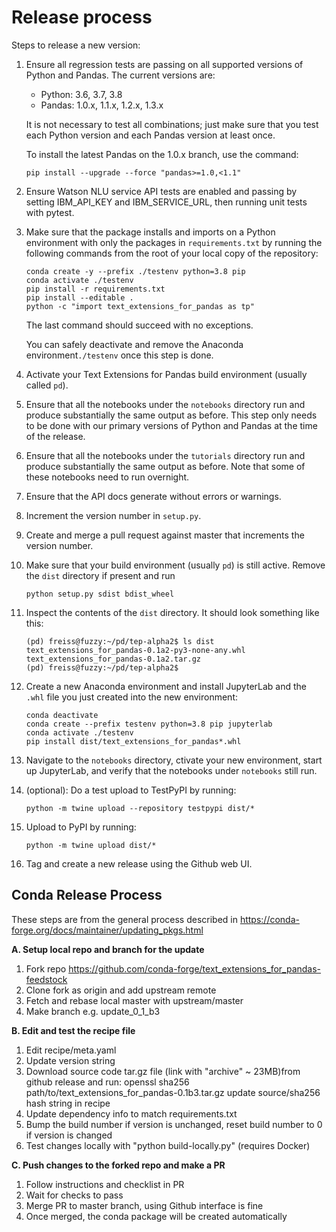 
# Release process

Steps to release a new version:

1. Ensure all regression tests are passing on all supported versions of Python
   and Pandas. The current versions are:
   * Python: 3.6, 3.7, 3.8
   * Pandas: 1.0.x, 1.1.x, 1.2.x, 1.3.x
   
   It is not necessary to test all combinations; just make sure that you test
   each Python version and each Pandas version at least once.
   
   To install the latest Pandas on the 1.0.x branch, use the command:
   ```
   pip install --upgrade --force "pandas>=1.0,<1.1"
   ```
   
1. Ensure Watson NLU service API tests are enabled and passing by setting 
   IBM_API_KEY and IBM_SERVICE_URL, then running unit tests with pytest.

1. Make sure that the package installs and imports on a Python environment with 
   only the packages in `requirements.txt` by running the following commands 
   from the root of your local copy of the repository:
   ```
   conda create -y --prefix ./testenv python=3.8 pip
   conda activate ./testenv
   pip install -r requirements.txt
   pip install --editable .
   python -c "import text_extensions_for_pandas as tp"
   ```
   The last command should succeed with no exceptions.
   
   You can safely deactivate and remove the Anaconda environment`./testenv` 
   once this step is done.

1. Activate your Text Extensions for Pandas build environment (usually called 
   `pd`).

1. Ensure that all the notebooks under the `notebooks` directory run and
   produce substantially the same output as before. This step only needs to be
   done with our primary versions of Python and Pandas at the time of the
   release.

1. Ensure that all the notebooks under the `tutorials` directory run and
   produce substantially the same output as before. Note that some of these
   notebooks need to run overnight.

1. Ensure that the API docs generate without errors or warnings.

1. Increment the version number in `setup.py`.

1. Create and merge a pull request against master that increments the version 
   number.

1. Make sure that your build environment (usually `pd`) is still active.
   Remove the `dist` directory if present and run 
   ```
   python setup.py sdist bdist_wheel
   ```

1. Inspect the contents of the `dist` directory. It should look something like
   this:
   ```
   (pd) freiss@fuzzy:~/pd/tep-alpha2$ ls dist
   text_extensions_for_pandas-0.1a2-py3-none-any.whl
   text_extensions_for_pandas-0.1a2.tar.gz
   (pd) freiss@fuzzy:~/pd/tep-alpha2$ 
   ```   

1. Create a new Anaconda environment and install JupyterLab and the `.whl` file
   you just created into the new environment:

   ```
   conda deactivate
   conda create --prefix testenv python=3.8 pip jupyterlab
   conda activate ./testenv
   pip install dist/text_extensions_for_pandas*.whl
   ```
   
1. Navigate to the `notebooks` directory, ctivate your new environment, start up 
   JupyterLab, and verify that the notebooks under `notebooks` still run.

1. (optional): Do a test upload to TestPyPI by running:
   ```
   python -m twine upload --repository testpypi dist/*
   ```
   
1. Upload to PyPI by running:
   ```
   python -m twine upload dist/*
   ```   
   
1. Tag and create a new release using the Github web UI.

## Conda Release Process

These steps are from the general process described in https://conda-forge.org/docs/maintainer/updating_pkgs.html

**A. Setup local repo and branch for the update**

   1. Fork repo https://github.com/conda-forge/text_extensions_for_pandas-feedstock
   2. Clone fork as origin and add upstream remote
   3. Fetch and rebase local master with upstream/master
   4. Make branch e.g. update_0_1_b3

**B. Edit and test the recipe file**
   1. Edit recipe/meta.yaml
   1. Update version string
   1. Download source code tar.gz file (link with "archive" ~ 23MB)from github release and run:
      openssl sha256 path/to/text_extensions_for_pandas-0.1b3.tar.gz
      update source/sha256 hash string in recipe
   1. Update dependency info to match requirements.txt
   1. Bump the build number if version is unchanged, reset build number to 0 if version is changed
   1. Test changes locally with  "python build-locally.py" (requires Docker)

**C. Push changes to the forked repo and make a PR**
   1. Follow instructions and checklist in PR
   1. Wait for checks to pass
   1. Merge PR to master branch, using Github interface is fine
   1. Once merged, the conda package will be created automatically
